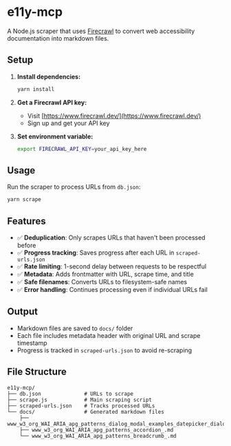 # e11y-mcp

A Node.js scraper that uses [Firecrawl](https://www.firecrawl.dev/) to convert web accessibility documentation into markdown files.

## Setup

1. **Install dependencies:**
   ```bash
   yarn install
   ```

2. **Get a Firecrawl API key:**
   - Visit [https://www.firecrawl.dev/](https://www.firecrawl.dev/)
   - Sign up and get your API key

3. **Set environment variable:**
   ```bash
   export FIRECRAWL_API_KEY=your_api_key_here
   ```

## Usage

Run the scraper to process URLs from `db.json`:

```bash
yarn scrape
```

## Features

- ✅ **Deduplication**: Only scrapes URLs that haven't been processed before
- ✅ **Progress tracking**: Saves progress after each URL in `scraped-urls.json`
- ✅ **Rate limiting**: 1-second delay between requests to be respectful
- ✅ **Metadata**: Adds frontmatter with URL, scrape time, and title
- ✅ **Safe filenames**: Converts URLs to filesystem-safe names
- ✅ **Error handling**: Continues processing even if individual URLs fail

## Output

- Markdown files are saved to `docs/` folder
- Each file includes metadata header with original URL and scrape timestamp
- Progress is tracked in `scraped-urls.json` to avoid re-scraping

## File Structure

```
e11y-mcp/
├── db.json              # URLs to scrape
├── scrape.js            # Main scraping script
├── scraped-urls.json    # Tracks processed URLs
└── docs/                # Generated markdown files
    ├── www_w3_org_WAI_ARIA_apg_patterns_dialog_modal_examples_datepicker_dialog_.md
    ├── www_w3_org_WAI_ARIA_apg_patterns_accordion_.md
    └── www_w3_org_WAI_ARIA_apg_patterns_breadcrumb_.md
```
